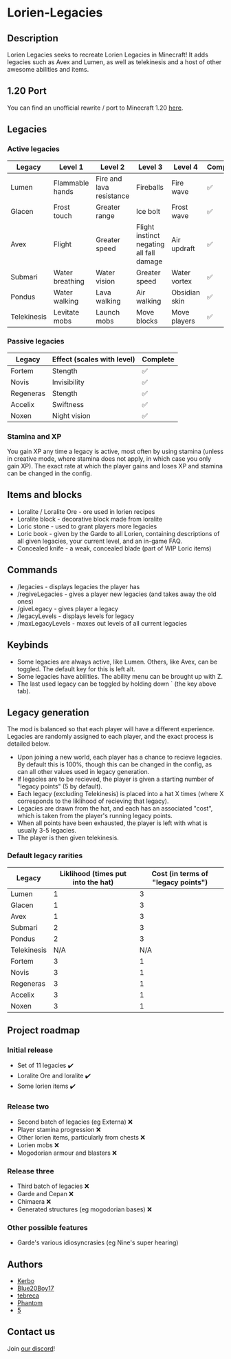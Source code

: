 # Lorien-Legacies

## Description
Lorien Legacies seeks to recreate Lorien Legacies in Minecraft! It adds legacies such as Avex and Lumen, as well as telekinesis and a host of other awesome abilities and items.

## 1.20 Port
You can find an unofficial rewrite / port to Minecraft 1.20 [here](https://github.com/scarabx/lorien-legacies-1.20.1).

## Legacies

### Active legacies
| Legacy      | Level 1                   | Level 2                       | Level 3                                   | Level 4             | Complete |
| ----------- | ------------------------- | ----------------------------- | ----------------------------------------- | ------------------- | -------- |
| Lumen       | Flammable hands           | Fire and lava resistance      | Fireballs                                 | Fire wave           | ✅ |
| Glacen      | Frost touch               | Greater range                 | Ice bolt                                  | Frost wave          | ✅ |
| Avex        | Flight                    | Greater speed                 | Flight instinct negating all fall damage  | Air updraft         | ✅ |
| Submari     | Water breathing           | Water vision                  | Greater speed                             | Water vortex        | ✅ |
| Pondus      | Water walking             | Lava walking                  | Air walking                               | Obsidian skin       | ✅ |
| Telekinesis | Levitate mobs             | Launch mobs                   | Move blocks                               | Move players        | ✅ |

### Passive legacies
| Legacy      | Effect (scales with level) | Complete |
| ----------- | -------------------------- | ---------|
| Fortem      | Stength                    | ✅ |
| Novis       | Invisibility               | ✅ |
| Regeneras   | Stength                    | ✅ |
| Accelix     | Swiftness                  | ✅ |
| Noxen       | Night vision               | ✅ |


### Stamina and XP
You gain XP any time a legacy is active, most often by using stamina (unless in creative mode, where stamina does not apply, in which case you only gain XP). The exact rate at which the player gains and loses XP and stamina can be changed in the config.

## Items and blocks
* Loralite / Loralite Ore - ore used in lorien recipes
* Loralite block - decorative block made from loralite
* Loric stone - used to grant players more legacies
* Loric book - given by the Garde to all Lorien, containing descriptions of all given legacies, your current level, and an in-game FAQ.
* Concealed knife - a weak, concealed blade (part of WIP Loric items)

## Commands
* /legacies - displays legacies the player has
* /regiveLegacies - gives a player new legacies (and takes away the old ones)
* /giveLegacy <legacy> - gives player a legacy
* /legacyLevels <legacy> - displays levels for legacy
* /maxLegacyLevels - maxes out levels of all current legacies

## Keybinds
* Some legacies are always active, like Lumen. Others, like Avex, can be toggled. The default key for this is left alt.
* Some legacies have abilities. The ability menu can be brought up with Z.
* The last used legacy can be toggled by holding down ` (the key above tab).

## Legacy generation
The mod is balanced so that each player will have a different experience. Legacies are randomly assigned to each player, and the exact process is detailed below.

* Upon joining a new world, each player has a chance to recieve legacies. By default this is 100%, though this can be changed in the config, as can all other values used in legacy generation. 
* If legacies are to be recieved, the player is given a starting number of "legacy points" (5 by default).
* Each legacy (excluding Telekinesis) is placed into a hat X times (where X corresponds to the liklihood of recieving that legacy).
* Legacies are drawn from the hat, and each has an associated "cost", which is taken from the player's running legacy points.
* When all points have been exhausted, the player is left with what is usually 3-5 legacies.
* The player is then given telekinesis.

### Default legacy rarities
| Legacy      | Liklihood (times put into the hat) | Cost (in terms of "legacy points") |
| ----------- | ---------------------------------- | ---------------------------------- | 
| Lumen       | 1                                  | 3                                  |
| Glacen      | 1                                  | 3                                  |
| Avex        | 1                                  | 3                                  |
| Submari     | 2                                  | 3                                  |
| Pondus      | 2                                  | 3                                  |
| Telekinesis | N/A                                | N/A                                |
| Fortem      | 3                                  | 1                                  |
| Novis       | 3                                  | 1                                  |
| Regeneras   | 3                                  | 1                                  |
| Accelix     | 3                                  | 1                                  |
| Noxen       | 3                                  | 1                                  |

## Project roadmap

### Initial release
* Set of 11 legacies ✔️
* Loralite Ore and loralite ✔️
* Some lorien items ✔️

### Release two
* Second batch of legacies (eg Externa) ❌
* Player stamina progression ❌
* Other lorien items, particularly from chests ❌
* Lorien mobs ❌
* Mogodorian armour and blasters ❌

### Release three
* Third batch of legacies ❌
* Garde and Cepan ❌
* Chimaera ❌
* Generated structures (eg mogodorian bases) ❌

### Other possible features
* Garde's various idiosyncrasies (eg Nine's super hearing)

## Authors
* [Kerbo](https://github.com/Kerbo)
* [Blue20Boy17](https://github.com/Blue20Boy17)
* [tebreca](https://github.com/Tebreca)
* [Phantom](https://github.com/PhantomTheDev)
* [5](https://github.com/walter-afk)

## Contact us
Join [our discord](https://discord.gg/rADuzGsGdY)!
